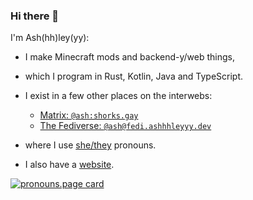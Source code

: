 ### Hi there 👋

I'm Ash(hh)ley(yy):

- I make Minecraft mods and backend-y/web things,
- which I program in Rust, Kotlin, Java and TypeScript.
- I exist in a few other places on the interwebs:
  - [Matrix: `@ash:shorks.gay`](https://matrix.to/#/@ash:shorks.gay)
  - [The Fediverse: `@ash@fedi.ashhhleyyy.dev`](https://fedi.ashhhleyyy.dev/ash)

- where I use [she/they](https://en.pronouns.page/@ashhhleyyy) pronouns.
- I also have a [website](https://ashhhleyyy.dev).

[![pronouns.page card](https://pronouns-page.s3.eu-west-1.amazonaws.com/card/en/ashhhleyyy-01HKNBPGXQZH6Q5ABWDAVJ7W38-dark.png)](https://pronouns.page/@ashhhleyyy)
